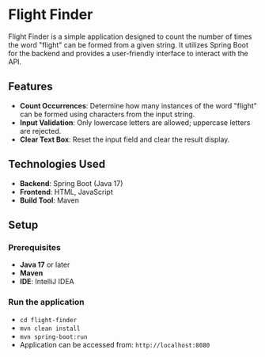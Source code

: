 # Flight Finder

Flight Finder is a simple application designed to count the number of times the word "flight" can be formed from a given string. It utilizes Spring Boot for the backend and provides a user-friendly interface to interact with the API.

## Features

- **Count Occurrences**: Determine how many instances of the word "flight" can be formed using characters from the input string.
- **Input Validation**: Only lowercase letters are allowed; uppercase letters are rejected.
- **Clear Text Box**: Reset the input field and clear the result display.

## Technologies Used

- **Backend**: Spring Boot (Java 17)
- **Frontend**: HTML, JavaScript
- **Build Tool**: Maven

## Setup

### Prerequisites

- **Java 17** or later
- **Maven**
- **IDE**: IntelliJ IDEA 

### Run the application

- `cd flight-finder`
- `mvn clean install`
- `mvn spring-boot:run`
- Application can be accessed from: `http://localhost:8080`

